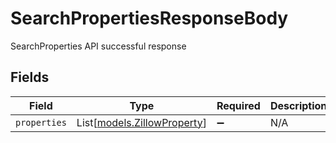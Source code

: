 # SearchPropertiesResponseBody

SearchProperties API successful response


## Fields

| Field                                                      | Type                                                       | Required                                                   | Description                                                |
| ---------------------------------------------------------- | ---------------------------------------------------------- | ---------------------------------------------------------- | ---------------------------------------------------------- |
| `properties`                                               | List[[models.ZillowProperty](../models/zillowproperty.md)] | :heavy_minus_sign:                                         | N/A                                                        |
